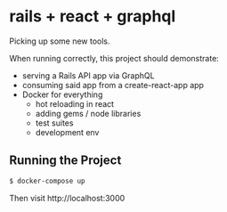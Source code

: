 # rails + react + graphql

Picking up some new tools.

When running correctly, this project should demonstrate:

- serving a Rails API app via GraphQL
- consuming said app from a create-react-app app
- Docker for everything
  - hot reloading in react
  - adding gems / node libraries
  - test suites
  - development env

## Running the Project

```sh
$ docker-compose up
```

Then visit http://localhost:3000